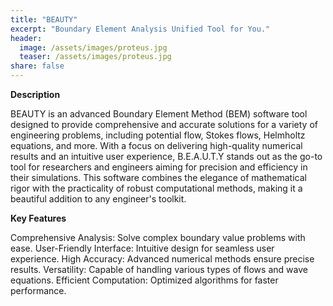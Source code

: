 ```yaml
---
title: "BEAUTY"
excerpt: "Boundary Element Analysis Unified Tool for You."
header:
  image: /assets/images/proteus.jpg
  teaser: /assets/images/proteus.jpg
share: false
---
```


**Description**

BEAUTY is an advanced Boundary Element Method (BEM) software tool designed to provide comprehensive and accurate solutions for a variety of engineering problems, including potential flow, Stokes flows, Helmholtz equations, and more. With a focus on delivering high-quality numerical results and an intuitive user experience, B.E.A.U.T.Y stands out as the go-to tool for researchers and engineers aiming for precision and efficiency in their simulations. This software combines the elegance of mathematical rigor with the practicality of robust computational methods, making it a beautiful addition to any engineer's toolkit.

**Key Features**

Comprehensive Analysis: Solve complex boundary value problems with ease.
User-Friendly Interface: Intuitive design for seamless user experience.
High Accuracy: Advanced numerical methods ensure precise results.
Versatility: Capable of handling various types of flows and wave equations.
Efficient Computation: Optimized algorithms for faster performance.

<!-- [Documenation](https://proteustoolkit.org) [Github](https://github.com/erdc/proteus)-->